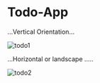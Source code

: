 # Todo-App

...Vertical Orientation...

![todo1](https://user-images.githubusercontent.com/47654208/111635018-2b7e6700-881f-11eb-93a6-a094e9ca0142.gif)


...Horizontal or landscape .....

![todo2](https://user-images.githubusercontent.com/47654208/111635251-67193100-881f-11eb-97e5-597482caab36.gif)
